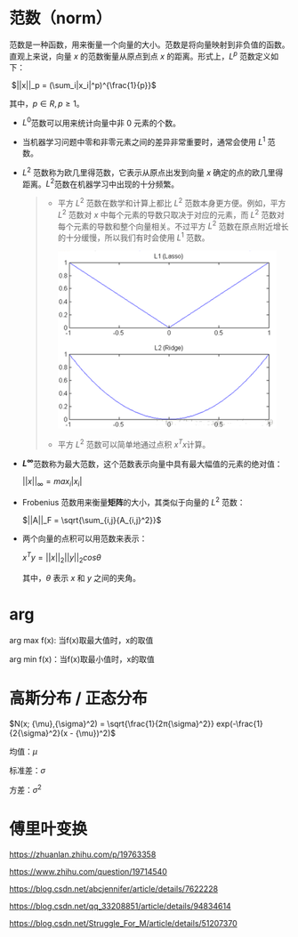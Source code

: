 # 范数（norm）

范数是一种函数，用来衡量一个向量的大小。范数是将向量映射到非负值的函数。直观上来说，向量 $x$ 的范数衡量从原点到点 $x$ 的距离。形式上，$L^p$ 范数定义如下：

​                                                       $||x||_p = (\sum_i|x_i|^p)^{\frac{1}{p}}$      

 其中，$p ∈ R, p ≥ 1$。

- $L^0$​​ 范数可以用来统计向量中非 0 元素的个数。

- 当机器学习问题中零和非零元素之间的差异非常重要时，通常会使用 $L^1$​ 范数。

- $L^2$ 范数称为欧几里得范数，它表示从原点出发到向量 $x$ 确定的点的欧几里得距离。$L^2$​ 范数在机器学习中出现的十分频繁。

  > - 平方 $L^2$ 范数在数学和计算上都比 $L^2$ 范数本身更方便。例如，平方 $L^2$ 范数对 $x$ 中每个元素的导数只取决于对应的元素，而 $L^2$ 范数对每个元素的导数和整个向量相关。不过平方 $L^2$ 范数在原点附近增长的十分缓慢，所以我们有时会使用 $L^1$ 范数。
  >
  >   <img src="images/image-20211108174412268.png" alt="image-20211108174412268" style="zoom:50%;" />
  >
  > - 平方 $L^2$ 范数可以简单地通过点积 $x^Tx$​​ 计算。

- **$L^∞$​** 范数称为最大范数，这个范数表示向量中具有最大幅值的元素的绝对值：

  $||x||_∞ = max_i|x_i|$

- Frobenius 范数用来衡量**矩阵**的大小，其类似于向量的 $L^2$ 范数：

  $||A||_F = \sqrt{\sum_{i,j}{A_{i,j}^2}}$

- 两个向量的点积可以用范数来表示：

  $x^Ty = ||x||_2||y||_2cos{\theta}$

  其中，${\theta}$ 表示 $x$ 和 $y$ 之间的夹角。

 # arg

arg max f(x):  当f(x)取最大值时，x的取值

arg min f(x)：当f(x)取最小值时，x的取值

# 高斯分布 / 正态分布

$N(x; {\mu},{\sigma}^2) = \sqrt{\frac{1}{2π{\sigma}^2}} exp(-\frac{1}{2{\sigma}^2}(x - {\mu})^2)$ 

均值：${\mu}$

标准差：${\sigma}$

方差：${\sigma}^2$

# 傅里叶变换

https://zhuanlan.zhihu.com/p/19763358

https://www.zhihu.com/question/19714540

https://blog.csdn.net/abcjennifer/article/details/7622228

https://blog.csdn.net/qq_33208851/article/details/94834614

https://blog.csdn.net/Struggle_For_M/article/details/51207370
